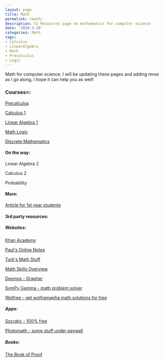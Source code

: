 ```yaml
---
layout: page
title: Math 
permalink: /math/
description: CS Resources page on mathematics for computer science
date: '2024-3-19'
categories: Math
tags:
- Calculus
- LinearAlgebra
- Math
- Precalculus
- Logic
---
```


Math for computer science. I will be updating these pages and adding mroe as I go along, I hope it can help you as well! 


### Courses=: 

[Precalculus](https://cs.aviparshan.com/math/precalculus/)


[Calculus 1](https://cs.aviparshan.com/math/calculus/)


[Linear Algebra 1](https://cs.aviparshan.com/math/linearalgebra/)


[Math Logic](https://cs.aviparshan.com/math/logic/)

 
[DIscrete Mathematics](https://cs.aviparshan.com/math/discrete/)

#### On the way:

Linear Algebra 2

Calculus 2

Probability

#### More: 

[Article for 1st year students](https://tech.aviparshan.com/2022/06/math-required-for-computer-science-1st.html)


#### 3rd party resources:


##### Websites: 


[Khan Academy](https://www.khanacademy.org/)


[Paul's Online Notes](https://tutorial.math.lamar.edu/)


[Turk's Math Stuff](https://www.turksmathstuff.com/)


[Math Skills Overview](https://davenport.libguides.com/math-skills-overview)


[Desmos - Grapher](https://www.desmos.com/calculator)


[SymPy Gamma - math problem solver](https://gamma.sympy.org/)


[Wolfree - get wolframapha math solutions for free](https://wolfreealpha.gitlab.io/input/index.html)

##### Apps:

[Socratic - 100% free](https://socratic.org/)


[Photomath - some stuff under paywall](https://photomath.com/en)


##### Books:

[The Book of Proof](https://www.people.vcu.edu/~rhammack/BookOfProof/Main.pdf)